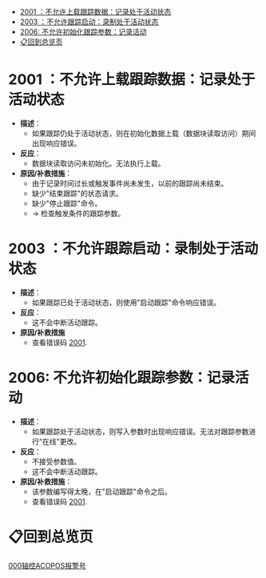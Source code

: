 - [2001 ：不允许上载跟踪数据：记录处于活动状态](#_2001-%E4%B8%8D%E5%85%81%E8%AE%B8%E4%B8%8A%E8%BD%BD%E8%B7%9F%E8%B8%AA%E6%95%B0%E6%8D%AE%E8%AE%B0%E5%BD%95%E5%A4%84%E4%BA%8E%E6%B4%BB%E5%8A%A8%E7%8A%B6%E6%80%81)
- [2003 ：不允许跟踪启动：录制处于活动状态](#_2003-%E4%B8%8D%E5%85%81%E8%AE%B8%E8%B7%9F%E8%B8%AA%E5%90%AF%E5%8A%A8%E5%BD%95%E5%88%B6%E5%A4%84%E4%BA%8E%E6%B4%BB%E5%8A%A8%E7%8A%B6%E6%80%81)
- [2006: 不允许初始化跟踪参数：记录活动](#_2006-%E4%B8%8D%E5%85%81%E8%AE%B8%E5%88%9D%E5%A7%8B%E5%8C%96%E8%B7%9F%E8%B8%AA%E5%8F%82%E6%95%B0%E8%AE%B0%E5%BD%95%E6%B4%BB%E5%8A%A8)
- [📋回到总览页](#_%E5%9B%9E%E5%88%B0%E6%80%BB%E8%A7%88%E9%A1%B5)

# 2001 ：不允许上载跟踪数据：记录处于活动状态

- **描述**：
    - 如果跟踪仍处于活动状态，则在初始化数据上载（数据块读取访问）期间出现响应错误。
- **反应**：
    - 数据块读取访问未初始化。无法执行上载。
- **原因/补救措施**：
    - 由于记录时间过长或触发事件尚未发生，以前的跟踪尚未结束。
    - 缺少"结束跟踪"的状态请求。
    - 缺少"停止跟踪"命令。
    - -> 检查触发条件的跟踪参数。

# 2003 ：不允许跟踪启动：录制处于活动状态

- **描述**：
    - 如果跟踪已处于活动状态，则使用"启动跟踪"命令响应错误。
- **反应**：
    - 这不会中断活动跟踪。
- **原因/补救措施**
    - 查看错误码 [2001](#2001-不允许上载跟踪数据记录处于活动状态).

# 2006: 不允许初始化跟踪参数：记录活动

- **描述**：
    - 如果跟踪处于活动状态，则写入参数时出现响应错误。无法对跟踪参数进行"在线"更改。
- **反应**：
    - 不接受参数值。
    - 这不会中断活动跟踪。
- **原因/补救措施**：
    - 该参数编写得太晚，在"启动跟踪"命令之后。
    - 查看错误码 [2001](#2001-不允许上载跟踪数据记录处于活动状态).

# 📋回到总览页

[000轴控ACOPOS报警号](000轴控ACOPOS报警号.md)
